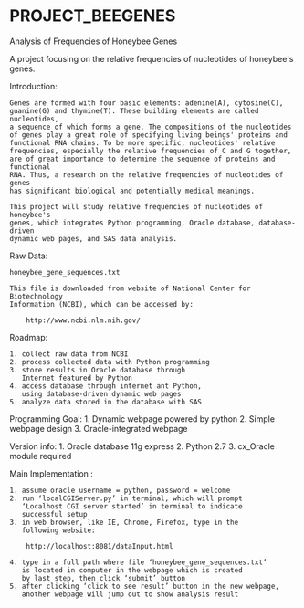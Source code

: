 PROJECT_BEEGENES
================
Analysis of Frequencies of Honeybee Genes

A project focusing on the relative frequencies of nucleotides of honeybee's genes.

Introduction:

	Genes are formed with four basic elements: adenine(A), cytosine(C),
	guanine(G) and thymine(T). These building elements are called nucleotides,
	a sequence of which forms a gene. The compositions of the nucleotides
	of genes play a great role of specifying living beings' proteins and 
	functional RNA chains. To be more specific, nucleotides' relative
	frequencies, especially the relative frequencies of C and G together, 
	are of great importance to determine the sequence of proteins and functional
	RNA. Thus, a research on the relative frequencies of nucleotides of genes
	has significant biological and potentially medical meanings.

	This project will study relative frequencies of nucleotides of honeybee's 
	genes, which integrates Python programming, Oracle database, database-driven
	dynamic web pages, and SAS data analysis.
	
Raw Data:

	honeybee_gene_sequences.txt
	
	This file is downloaded from website of National Center for Biotechnology 
	Information (NCBI), which can be accessed by:
	
		http://www.ncbi.nlm.nih.gov/

Roadmap:
	
	1. collect raw data from NCBI
	2. process collected data with Python programming
	3. store results in Oracle database through 
	   Internet featured by Python
	4. access database through internet ant Python, 
	   using database-driven dynamic web pages
	5. analyze data stored in the database with SAS 

Programming Goal: 
    1. Dynamic webpage powered by python
    2. Simple webpage design 
    3. Oracle-integrated webpage

Version info:
	1. Oracle database 11g express
	2. Python 2.7
	3. cx_Oracle module required

Main Implementation :

	1. assume oracle username = python, password = welcome
	2. run ‘localCGIServer.py’ in terminal, which will prompt 
	   ‘Localhost CGI server started’ in terminal to indicate 
	   successful setup
	3. in web browser, like IE, Chrome, Firefox, type in the 
	   following website:   
		
		http://localhost:8081/dataInput.html
	
	4. type in a full path where file ‘honeybee_gene_sequences.txt’
	   is located in computer in the webpage which is created 
	   by last step, then click ‘submit’ button
	5. after clicking ‘click to see result’ button in the new webpage,
	   another webpage will jump out to show analysis result

